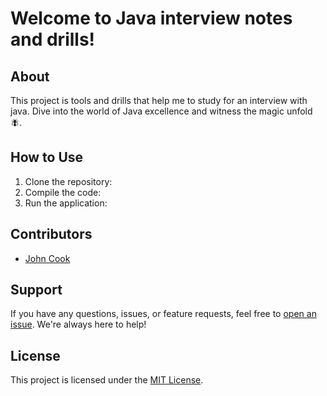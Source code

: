 # Welcome to Java interview notes and drills!

## About
This project is tools and drills that help me to study for an interview with java. 
Dive into the world of Java excellence and witness the magic unfold 🪰.

[//]: # (## Features)

[//]: # (- **Supercharged Performance:** Experience blazing-fast execution and unparalleled efficiency.)

[//]: # (- **Robust and Reliable:** Built with rock-solid reliability to handle even the most demanding tasks.)

[//]: # (- **Elegant Design:** Sleek and sophisticated design that will make your codebase a joy to behold.)

[//]: # (- **Scalable:** Scale effortlessly to meet the needs of your growing application.)

## How to Use
1. Clone the repository: 
2. Compile the code: 
3. Run the application: 

## Contributors
- [John Cook](https://github.com/WendigoApples)

[//]: # (- [Another Contributor]&#40;&#41;)

## Support
If you have any questions, issues, or feature requests, feel free to [open an issue](https://github.com/WendigoApples/untitled/pulls). We're always here to help!

## License
This project is licensed under the [MIT License](LICENSE).
